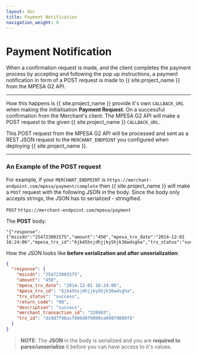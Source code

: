 ```yaml
---
layout: doc
title: Payment Notification
navigation_weight: 9
---
```


# Payment Notification

When a confirmation request is made, and the client completes the payment process by accepting and
following the pop up instructions, a payment notification in form of a POST request is made to
{{ site.project_name }} from the MPESA G2 API.

---

How this happens is {{ site.project_name }} provide it's own `CALLBACK_URL` when making the
initialisation __Payment Request__. On a successful confirmation from the Merchant's client. The
MPESA G2 API will make a POST request to the given {{ site.project_name }} `CALLBACK_URL`.

This POST request from the MPESA G2 API will be processed and sent as a REST JSON request to the
`MERCHANT_ENDPOINT` you configured when deploying {{ site.project_name }}.

---

### An Example of the POST request

For example, if your `MERCHANT_ENDPOINT` is `https://merchant-endpoint.com/mpesa/payment/complete` then
{{ site.project_name }} will make a `POST` request with the following JSON in the body. Since the
body only accepts strings, the JSON has to serialized - stringified.

`POST` `https://merchant-endpoint.com/mpesa/payment`

The __POST__ body:

```text
"{"response":{"msisdn":"254723001575","amount":"450","mpesa_trx_date":"2014-12-01 16:24:06","mpesa_trx_id":"6jk45hsjdhjjky5hjk36wdsgha","trx_status":"success","return_code":"00","description":"success","merchant_transaction_id":"320903","trx_id":"ds9d7f98asf809d8f9098sa098f9008f8"}}"
```

How the JSON looks like __before serialization and after unserialization__:

```json
{
  "response": {
    "msisdn": "254723001575",
    "amount": "450",
    "mpesa_trx_date": "2014-12-01 16:24:06",
    "mpesa_trx_id": "6jk45hsjdhjjky5hjk36wdsgha",
    "trx_status": "success",
    "return_code": "00",
    "description": "success",
    "merchant_transaction_id": "320903",
    "trx_id": "ds9d7f98asf809d8f9098sa098f9008f8"
  }
}
```

> __NOTE__: The __JSON__ in the body is serialized and you are __required to parse/unserialize__ it before you can have
access to it's values.
